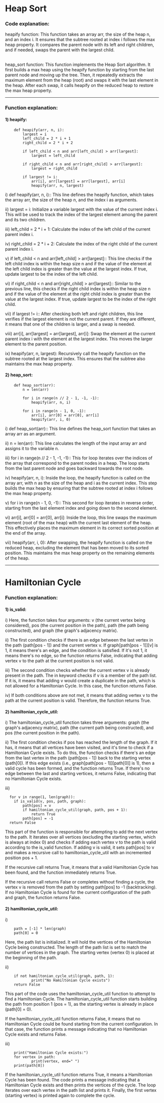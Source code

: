 # Heap Sort
<h3><b>Code explanation:<br></b></h3>
heapify function: This function takes an array arr, the size of the heap n, and an index i. It ensures that the subtree rooted at index i follows the max heap property. It compares the parent node with its left and right children, and if needed, swaps the parent with the largest child.
<br>

<br>heap_sort function: This function implements the Heap Sort algorithm. It first builds a max heap using the heapify function by starting from the last parent node and moving up the tree. Then, it repeatedly extracts the maximum element from the heap (root) and swaps it with the last element in the heap. After each swap, it calls heapify on the reduced heap to restore the max heap property.
<hr>

<h3><b>Function explanation:<br></b></h3>
<h4><b>1) heapify:</b></h4>


        def heapify(arr, n, i):
            largest = i
            left_child = 2 * i + 1
            right_child = 2 * i + 2
    
            if left_child < n and arr[left_child] > arr[largest]:
                largest = left_child
    
            if right_child < n and arr[right_child] > arr[largest]:
                largest = right_child
    
            if largest != i:
                arr[i], arr[largest] = arr[largest], arr[i]
                heapify(arr, n, largest)
                
i) def heapify(arr, n, i):: This line defines the heapify function, which takes the array arr, the size of the heap n, and the index i as arguments.

ii) largest = i: Initialize a variable largest with the value of the current index i. This will be used to track the index of the largest element among the parent and its two children.

iii) left_child = 2 * i + 1: Calculate the index of the left child of the current parent index i.

iv) right_child = 2 * i + 2: Calculate the index of the right child of the current parent index i.

v) if left_child < n and arr[left_child] > arr[largest]:: This line checks if the left child index is within the heap size n and if the value of the element at the left child index is greater than the value at the largest index. If true, update largest to be the index of the left child.

vi) if right_child < n and arr[right_child] > arr[largest]:: Similar to the previous line, this checks if the right child index is within the heap size n and if the value of the element at the right child index is greater than the value at the largest index. If true, update largest to be the index of the right child.

vii) if largest != i:: After checking both left and right children, this line verifies if the largest element is not the current parent. If they are different, it means that one of the children is larger, and a swap is needed.

viii) arr[i], arr[largest] = arr[largest], arr[i]: Swap the element at the current parent index i with the element at the largest index. This moves the larger element to the parent position.

ix) heapify(arr, n, largest): Recursively call the heapify function on the subtree rooted at the largest index. This ensures that the subtree also maintains the max heap property.

<h4><b>2) heap_sort:</b></h4>


        def heap_sort(arr):
            n = len(arr)
    
            for i in range(n // 2 - 1, -1, -1):
                heapify(arr, n, i)
    
            for i in range(n - 1, 0, -1):
                arr[i], arr[0] = arr[0], arr[i] 
                heapify(arr, i, 0)  

i) def heap_sort(arr):: This line defines the heap_sort function that takes an array arr as an argument.

ii) n = len(arr): This line calculates the length of the input array arr and assigns it to the variable n.

iii) for i in range(n // 2 - 1, -1, -1):: This for loop iterates over the indices of the array that correspond to the parent nodes in a heap. The loop starts from the last parent node and goes backward towards the root node.

iv) heapify(arr, n, i): Inside the loop, the heapify function is called on the array arr, with n as the size of the heap and i as the current index. This step builds the max heap by ensuring that the subtree rooted at index i follows the max heap property.

v) for i in range(n - 1, 0, -1):: This second for loop iterates in reverse order, starting from the last element index and going down to the second element.

vi) arr[i], arr[0] = arr[0], arr[i]: Inside the loop, this line swaps the maximum element (root of the max heap) with the current last element of the heap. This effectively places the maximum element in its correct sorted position at the end of the array.

vii) heapify(arr, i, 0): After swapping, the heapify function is called on the reduced heap, excluding the element that has been moved to its sorted position. This maintains the max heap property on the remaining elements of the heap.
<hr>

# Hamiltonian Cycle
<h3><b>Function explanation:<br></b></h3>
<h4><b>1) is_valid:</b></h4>
i) Here, the function takes four arguments: v (the current vertex being considered), pos (the current position in the path), path (the path being constructed), and graph (the graph's adjacency matrix).

ii) The first condition checks if there is an edge between the last vertex in the path (path[pos - 1]) and the current vertex v. If graph[path[pos - 1]][v] is 1, it means there's an edge, and the condition is satisfied. If it's not 1, it means there's no edge, so the function returns False, indicating that adding vertex v to the path at the current position is not valid.

iii) The second condition checks whether the current vertex v is already present in the path. The in keyword checks if v is a member of the path list. If it is, it means that adding v would create a duplicate in the path, which is not allowed for a Hamiltonian Cycle. In this case, the function returns False.

iv) If both conditions above are not met, it means that adding vertex v to the path at the current position is valid. Therefore, the function returns True.

<h4><b>2) hamiltonian_cycle_util:</b></h4>

i) The hamiltonian_cycle_util function takes three arguments: graph (the graph's adjacency matrix), path (the current path being constructed), and pos (the current position in the path).

ii) The first condition checks if pos has reached the length of the graph. If it has, it means that all vertices have been visited, and it's time to check if a Hamiltonian Cycle exists. To do this, the function checks if there's an edge from the last vertex in the path (path[pos - 1]) back to the starting vertex (path[0]). If this edge exists (i.e., graph[path[pos - 1]][path[0]] is 1), then a valid cycle has been formed, and the function returns True. If there's no edge between the last and starting vertices, it returns False, indicating that no Hamiltonian Cycle exists.

iii)  
        
      for v in range(1, len(graph)):
        if is_valid(v, pos, path, graph):
            path[pos] = v
            if hamiltonian_cycle_util(graph, path, pos + 1):
                return True
            path[pos] = -1
      return False
      
This part of the function is responsible for attempting to add the next vertex to the path. It iterates over all vertices (excluding the starting vertex, which is always at index 0) and checks if adding each vertex v to the path is valid according to the is_valid function. If adding v is valid, it sets path[pos] to v and makes a recursive call to hamiltonian_cycle_util with an incremented position pos + 1.

If the recursive call returns True, it means that a valid Hamiltonian Cycle has been found, and the function immediately returns True.

If the recursive call returns False or completes without finding a cycle, the vertex v is removed from the path by setting path[pos] to -1 (backtracking).
If no Hamiltonian Cycle is found for the current configuration of the path and graph, the function returns False.

<h4><b>2) hamiltonian_cycle_util:</b></h4>

i)  

        path = [-1] * len(graph)
        path[0] = 0

Here, the path list is initialized. It will hold the vertices of the Hamiltonian Cycle being constructed. The length of the path list is set to match the number of vertices in the graph. The starting vertex (vertex 0) is placed at the beginning of the path.

ii) 


        if not hamiltonian_cycle_util(graph, path, 1):
                print("No Hamiltonian Cycle exists")
        return False

This part of the code uses the hamiltonian_cycle_util function to attempt to find a Hamiltonian Cycle. The hamiltonian_cycle_util function starts building the path from position 1 (pos = 1), as the starting vertex is already in place (path[0] = 0).

If the hamiltonian_cycle_util function returns False, it means that no Hamiltonian Cycle could be found starting from the current configuration. In that case, the function prints a message indicating that no Hamiltonian Cycle exists and returns False.

iii)


        print("Hamiltonian Cycle exists:")
        for vertex in path:
                print(vertex, end=" ")
        print(path[0])

If the hamiltonian_cycle_util function returns True, it means a Hamiltonian Cycle has been found. The code prints a message indicating that a Hamiltonian Cycle exists and then prints the vertices of the cycle. The loop iterates over each vertex in the path list and prints it. Finally, the first vertex (starting vertex) is printed again to complete the cycle.















